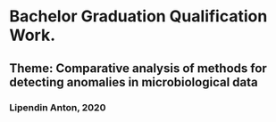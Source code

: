 # Bachelor Graduation Qualification Work.
## Theme: Сomparative analysis of methods for detecting anomalies in microbiological data
### Lipendin Anton, 2020
